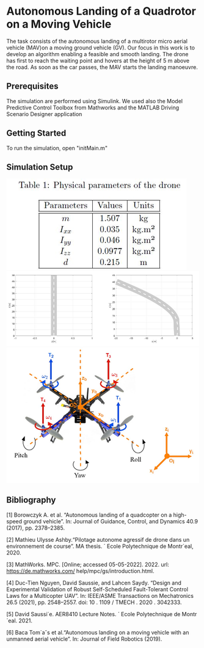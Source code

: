 # Autonomous Landing of a Quadrotor on a Moving Vehicle

The task consists of the autonomous landing of a multirotor micro aerial vehicle (MAV)on a moving
ground vehicle (GV). Our focus in this work is to develop an algorithm enabling a feasible and
smooth landing. The drone has first to reach the waiting point and hovers at the height of 5 m
above the road. As soon as the car passes, the MAV starts the landing manoeuvre.

## Prerequisites
The simulation are performed using Simulink. We used also the Model Predictive Control Toolbox from Mathworks and the MATLAB Driving Scenario Designer application

## Getting Started
To run the simulation, open "initMain.m"  

## Simulation Setup
![droneprm](droneprm.JPG)
![road](road.JPG)
![fig1](fig1.JPG)

## Bibliography
[1] Borowczyk A. et al. “Autonomous landing of a quadcopter on a high-speed ground vehicle”.
In: Journal of Guidance, Control, and Dynamics 40.9 (2017), pp. 2378–2385. 

[2] Mathieu Ulysse Ashby.“Pilotage autonome agressif de drone dans un environnement de course”.
MA thesis. ´ Ecole Polytechnique de Montr´eal, 2020.

[3] MathWorks. MPC. [Online; accessed 05-05-2022]. 2022. url: https://de.mathworks.com/
help/mpc/gs/introduction.html.

[4] Duc-Tien Nguyen, David Saussie, and Lahcen Saydy. “Design and Experimental Validation of
Robust Self-Scheduled Fault-Tolerant Control Laws for a Multicopter UAV”. In: IEEE/ASME
Transactions on Mechatronics 26.5 (2021), pp. 2548–2557. doi: 10 . 1109 / TMECH . 2020 .
3042333.

[5] David Saussi´e. AER8410 Lecture Notes. ´ Ecole Polytechnique de Montr´eal. 2021.

[6] Baca Tom´aˇs et al.“Autonomous landing on a moving vehicle with an unmanned aerial vehicle”.
In: Journal of Field Robotics (2019).
